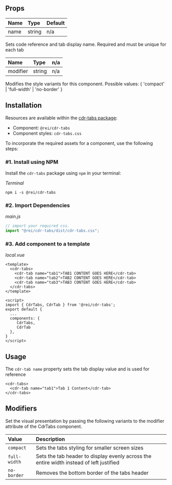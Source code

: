 ## Props

| Name | Type   | Default |
|:-----|:-------|:--------|
| name | string | n/a     |

Sets code reference and tab display name. Required and must be unique for each tab

| Name     | Type   | n/a |
|:---------|:-------|:----|
| modifier | string | n/a |

Modifies the style variants for this component. Possible values: { 'compact' | 'full-width' | 'no-border' }

## Installation

Resources are available within the [cdr-tabs package](https://www.npmjs.com/package/@rei/cdr-tabs):

- Component: `@rei/cdr-tabs`
- Component styles: `cdr-tabs.css`

To incorporate the required assets for a component, use the following steps:

### #1. Install using NPM

Install the `cdr-tabs` package using `npm` in your terminal:

_Terminal_

```terminal
npm i -s @rei/cdr-tabs
```

### #2. Import Dependencies

_main.js_

```javascript
// import your required css.
import "@rei/cdr-tabs/dist/cdr-tabs.css";
```

### #3. Add component to a template

_local.vue_

```vue
<template>
  <cdr-tabs>
    <cdr-tab name="tab1">TAB1 CONTENT GOES HERE</cdr-tab>
    <cdr-tab name="tab2">TAB2 CONTENT GOES HERE</cdr-tab>
    <cdr-tab name="tab3">TAB3 CONTENT GOES HERE</cdr-tab>
  </cdr-tabs>
</template>

<script>
import { CdrTabs, CdrTab } from '@rei/cdr-tabs';
export default {
  ...
  components: {
     CdrTabs,
     CdrTab
  },
}
</script>

```

## Usage

The `cdr-tab name` property sets the tab display value and is used for reference

```vue
<cdr-tabs>
  <cdr-tab name="tab1">Tab 1 Content</cdr-tab>
</cdr-tabs>
```

## Modifiers

Set the visual presentation by passing the following variants to the modifier attribute of the CdrTabs component.

| Value        | Description   |
|:-------------|:-------|
| `compact`    | Sets the tabs styling for smaller screen sizes |
| `full-width` | Sets the tab header to display evenly across the entire width instead of left justified |
| `no-border`  | Removes the bottom border of the tabs header |
